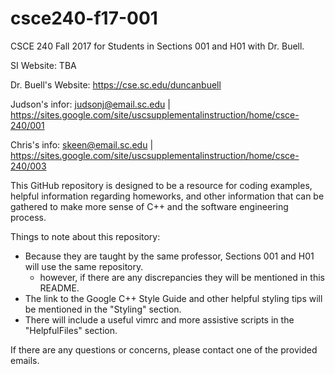 # csce240-f17-001
CSCE 240 Fall 2017 for Students in Sections 001 and H01 with Dr. Buell.

SI Website: TBA

Dr. Buell's Website: https://cse.sc.edu/duncanbuell

Judson's infor: judsonj@email.sc.edu    | https://sites.google.com/site/uscsupplementalinstruction/home/csce-240/001

Chris's info: skeen@email.sc.edu        | https://sites.google.com/site/uscsupplementalinstruction/home/csce-240/003

This GitHub repository is designed to be a resource for coding examples, helpful information regarding homeworks, 
and other information that can be gathered to make more sense of C++ and the software engineering process.

Things to note about this repository:
- Because they are taught by the same professor, Sections 001 and H01 will use the same repository.
  - however, if there are any
discrepancies they will be mentioned in this README.
- The link to the Google C++ Style Guide and other helpful styling tips will be mentioned in the "Styling" section.
- There will include a useful vimrc and more assistive scripts in the "HelpfulFiles" section.

If there are any questions or concerns, please contact one of the provided emails.
